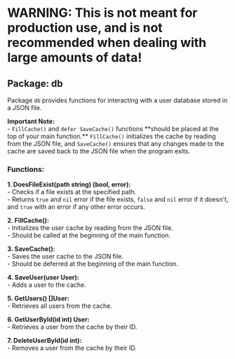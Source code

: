 <h1><strong>WARNING:</strong> This is not meant for production use, and is not recommended when dealing with large amounts of data!</h1>

<div>
  <h2>Package: db</h2>
  <p>Package <code>db</code> provides functions for interacting with a user database stored in a JSON file.</p>
</div>
<div>
  <p><strong>Important Note:</strong><br>
   - <code>FillCache()</code> and <code>defer SaveCache()</code> functions **should be placed at the top of your main function.** <code>FillCache()</code> initializes the cache by reading from the JSON file, and <code>SaveCache()</code> ensures that any changes made to the cache are saved back to the JSON file when the program exits.</p>
</div>
<div>
  <h3>Functions:</h3>

  <p><strong>1. DoesFileExist(path string) (bool, error):</strong><br>
   - Checks if a file exists at the specified path.<br>
   - Returns <code>true</code> and <code>nil</code> error if the file exists, <code>false</code> and <code>nil</code> error if it doesn't, and <code>true</code> with an error if any other error occurs.</p>

  <p><strong>2. FillCache():</strong><br>
   - Initializes the user cache by reading from the JSON file.<br>
   - Should be called at the beginning of the main function.</p>

  <p><strong>3. SaveCache():</strong><br>
   - Saves the user cache to the JSON file.<br>
   - Should be deferred at the beginning of the main function.</p>

  <p><strong>4. SaveUser(user User):</strong><br>
   - Adds a user to the cache.</p>

  <p><strong>5. GetUsers() []User:</strong><br>
   - Retrieves all users from the cache.</p>

  <p><strong>6. GetUserById(id int) User:</strong><br>
   - Retrieves a user from the cache by their ID.</p>

  <p><strong>7. DeleteUserById(id int):</strong><br>
   - Removes a user from the cache by their ID.</p>
</div>
